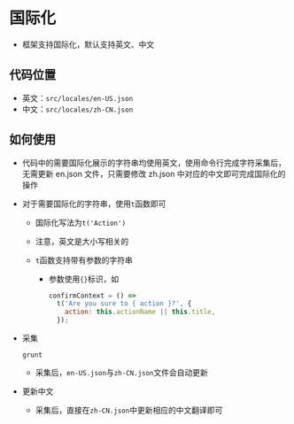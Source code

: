 # 国际化

- 框架支持国际化，默认支持英文、中文

## 代码位置

- 英文：`src/locales/en-US.json`
- 中文：`src/locales/zh-CN.json`

## 如何使用

- 代码中的需要国际化展示的字符串均使用英文，使用命令行完成字符采集后，无需更新 en.json 文件，只需要修改 zh.json 中对应的中文即可完成国际化的操作
- 对于需要国际化的字符串，使用`t`函数即可

  - 国际化写法为`t('Action')`
  - 注意，英文是大小写相关的
  - `t`函数支持带有参数的字符串

    - 参数使用`{}`标识，如

      ```javascript
      confirmContext = () =>
        t('Are you sure to { action }?', {
          action: this.actionName || this.title,
        });
      ```

- 采集

  ```shell
  grunt
  ```

  - 采集后，`en-US.json`与`zh-CN.json`文件会自动更新

- 更新中文
  - 采集后，直接在`zh-CN.json`中更新相应的中文翻译即可
